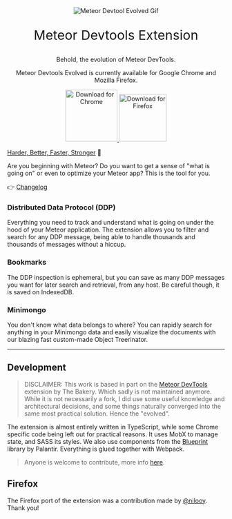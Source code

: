 <div align="center">

<img src="https://media.giphy.com/media/Pt2yOXUALOhpB5dpiM/giphy.gif" alt="Meteor Devtool Evolved Gif" />


<p style="font-size: 30px">
Meteor Devtools Extension
</p>
Behold, the evolution of Meteor DevTools.</p>

Meteor Devtools Evolved is currently available for Google Chrome and Mozilla Firefox.
</div>



<p align="center" >
    <a href="https://chrome.google.com/webstore/detail/meteor-devtools-evolved/ibniinmoafhgbifjojidlagmggecmpgf">
    <img width="120" src="https://img.shields.io/badge/%20-Chrome-orange?logo=google-chrome&logoColor=white" alt="Download for Chrome" />
    </a>
    <a href="https://addons.mozilla.org/en-US/firefox/addon/">
    <img width="110" src="https://img.shields.io/badge/%20-Firefox-red?logo=mozilla&logoColor=white" alt="Download for Firefox" />
    </a>
</p>

[Harder, Better, Faster, Stronger](https://www.youtube.com/watch?v=gAjR4_CbPpQ) :rocket:

Are you beginning with Meteor? Do you want to get a sense of "what is going on" or even to optimize your Meteor app? This is the tool for you.

:point_right: [Changelog](CHANGELOG.md)

### Distributed Data Protocol (DDP)

Everything you need to track and understand what is going on under the hood of your Meteor application. The extension allows you to filter and search for any DDP message, being able to handle thousands and thousands of messages without a hiccup.

### Bookmarks

The DDP inspection is ephemeral, but you can save as many DDP messages you want for later search and retrieval, from any host. Be careful though, it is saved on IndexedDB.

### Minimongo

You don't know what data belongs to where? You can rapidly search for anything in your Minimongo data and easily visualize the documents with our blazing fast custom-made Object Treerinator.

---

## Development

> DISCLAIMER: This work is based in part on the [Meteor DevTools](https://github.com/bakery/meteor-devtools) extension by The Bakery. Which sadly is not maintained anymore. While it is not necessarily a fork, I did use some useful knowledge and architectural decisions, and some things naturally converged into the same most practical solution. Hence the "evolved".

The extension is almost entirely written in TypeScript, while some Chrome specific code being left out for practical reasons. It uses MobX to manage state, and SASS its styles. We also use components from the [Blueprint](https://github.com/palantir/blueprint) library by Palantir. Everything is glued together with Webpack.

> Anyone is welcome to contribute, more info [here](CONTRIBUTING.md).


## Firefox

The Firefox port of the extension was a contribution made by [@nilooy](https://github.com/nilooy). Thank you!
